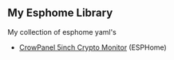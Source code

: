 ## My Esphome Library

My collection of esphome yaml's

* [CrowPanel 5inch Crypto Monitor](https://github.com/tomtomdk/my-esp-library/tree/main/CrowPanel-5inch-Crypto-Monitor) (ESPHome)
